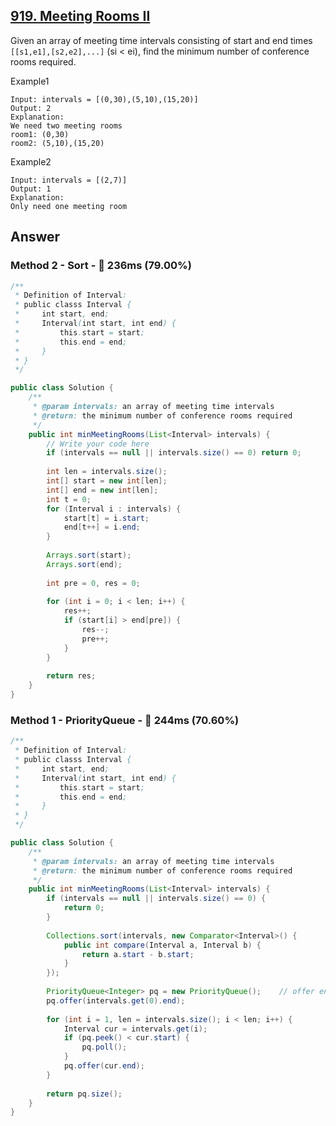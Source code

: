 ## [919. Meeting Rooms II](https://www.lintcode.com/problem/meeting-rooms-ii/description?_from=ladder&&fromId=130)

Given an array of meeting time intervals consisting of start and end times `[[s1,e1],[s2,e2],...]` (si < ei), find the minimum number of conference rooms required.

Example1

```
Input: intervals = [(0,30),(5,10),(15,20)]
Output: 2
Explanation:
We need two meeting rooms
room1: (0,30)
room2: (5,10),(15,20)
```

Example2

```
Input: intervals = [(2,7)]
Output: 1
Explanation: 
Only need one meeting room
```

## Answer
### Method 2 - Sort - :rabbit: 236ms (79.00%)

```java
/**
 * Definition of Interval:
 * public classs Interval {
 *     int start, end;
 *     Interval(int start, int end) {
 *         this.start = start;
 *         this.end = end;
 *     }
 * }
 */

public class Solution {
    /**
     * @param intervals: an array of meeting time intervals
     * @return: the minimum number of conference rooms required
     */
    public int minMeetingRooms(List<Interval> intervals) {
        // Write your code here
        if (intervals == null || intervals.size() == 0) return 0;
        
        int len = intervals.size();
        int[] start = new int[len];
        int[] end = new int[len];
        int t = 0;
        for (Interval i : intervals) {
            start[t] = i.start;
            end[t++] = i.end;
        }
        
        Arrays.sort(start);
        Arrays.sort(end);
        
        int pre = 0, res = 0;
        
        for (int i = 0; i < len; i++) {
            res++;
            if (start[i] > end[pre]) {
                res--;
                pre++;
            }
        }
        
        return res;
    }
}
```

### Method 1 - PriorityQueue - :rabbit: 244ms (70.60%)

```java
/**
 * Definition of Interval:
 * public classs Interval {
 *     int start, end;
 *     Interval(int start, int end) {
 *         this.start = start;
 *         this.end = end;
 *     }
 * }
 */

public class Solution {
    /**
     * @param intervals: an array of meeting time intervals
     * @return: the minimum number of conference rooms required
     */
    public int minMeetingRooms(List<Interval> intervals) {
        if (intervals == null || intervals.size() == 0) {
            return 0;
        }
        
        Collections.sort(intervals, new Comparator<Interval>() {
            public int compare(Interval a, Interval b) {
                return a.start - b.start;
            }
        });
        
        PriorityQueue<Integer> pq = new PriorityQueue();    // offer end into pq
        pq.offer(intervals.get(0).end);
        
        for (int i = 1, len = intervals.size(); i < len; i++) {
            Interval cur = intervals.get(i);
            if (pq.peek() < cur.start) {
                pq.poll();
            }
            pq.offer(cur.end);
        }
        
        return pq.size();
    }
}
```
